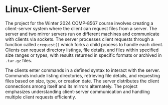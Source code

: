 # Linux-Client-Server
The project for the Winter 2024 COMP-8567 course involves creating a client-server system where the client can request files from a server. The server and two mirror servers run on different machines and communicate with clients via sockets. The server processes client requests through a function called `crequest()` which forks a child process to handle each client. Clients can request directory listings, file details, and files within specified size ranges or types, with results returned in specific formats or archived in `.tar.gz` files.

The clients enter commands in a defined syntax to interact with the server. Commands include listing directories, retrieving file details, and requesting files based on size, type, or creation date. The server distributes the client connections among itself and its mirrors alternately. The project emphasizes understanding client-server communication and handling multiple client requests efficiently.
